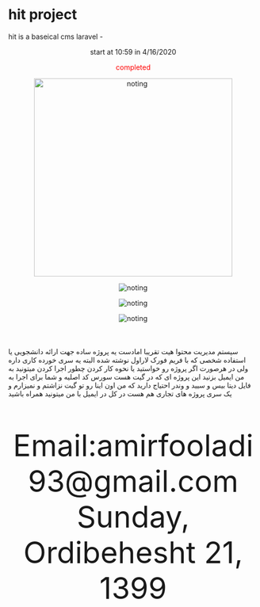 # hit project 

hit is a  baseical cms laravel  - 
<center> </center>
<p align="center">start at 10:59 in 4/16/2020</p>
<p align="center" style="color: #ff0000"> completed</p>
<p align="center">
 
 <img alt="noting"  title="!" width="400" src="https://en.pimg.jp/055/077/640/1/55077640.jpg">
 </p>
 <p align="center">
 
 <img alt="noting"  title="!"  src="https://imgur.com/EFHYHcy.jpg">
 </p>
 <p align="center">
 
 <img alt="noting"  title="!"  src="https://imgur.com/ZbIkQ9p.jpg">
 </p>
 <p align="center">
 
 <img alt="noting"  title="!" src="https://imgur.com/MZVLAwS.jpg">
 </p>
<p align="center" style="font-size: 50px" dir="rtl">
 
 سیستم مدیریت محتوا هیت تقریبا امادست یه پروژه ساده جهت ارائه دانشجویی یا استفاده شخصی که با فریم فورک لاراول نوشته شده البته یه سری خورده کاری داره ولی در هرصورت اگر پروژه رو خواستید یا نحوه کار کردن چطور اجرا کردن میتونید به من ایمیل بزنید این پروژه ای که در گیت هست سورس کد اصلیه و شما برای اجرا به فایل دیتا بیس و سیید و وندر احتیاج دارید که من اون اینا رو تو گیت نزاشتم و نمیزارم و یک سری پروژه های تجاری هم هست در کل در ایمیل با من میتونید همراه باشید   

</p>
<p align="center" style="font-size: 60px">
  Email:amirfooladi93@gmail.com</br>
 Sunday, Ordibehesht 21, 1399
  </p>
